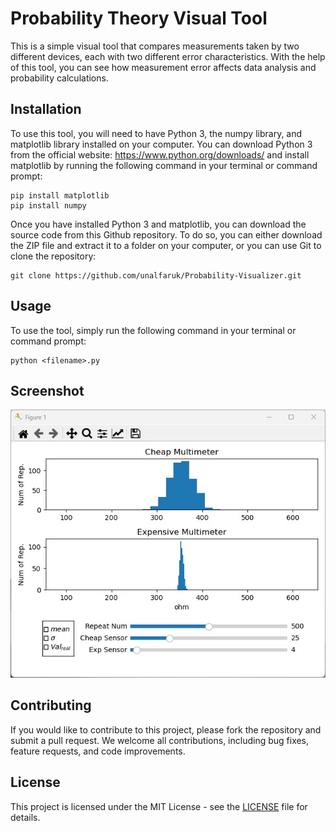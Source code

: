 # Probability Theory Visual Tool

This is a simple visual tool that compares measurements taken by two different devices, each with two different error characteristics. With the help of this tool, you can see how measurement error affects data analysis and probability calculations.

## Installation

To use this tool, you will need to have Python 3, the numpy library, and matplotlib library installed on your computer. You can download Python 3 from the official website: https://www.python.org/downloads/ and install matplotlib by running the following command in your terminal or command prompt:
```
pip install matplotlib
pip install numpy
```
Once you have installed Python 3 and matplotlib, you can download the source code from this Github repository. To do so, you can either download the ZIP file and extract it to a folder on your computer, or you can use Git to clone the repository:
```
git clone https://github.com/unalfaruk/Probability-Visualizer.git
```
## Usage

To use the tool, simply run the following command in your terminal or command prompt:

```
python <filename>.py
```

## Screenshot

![Screenshot of the Probability Theory Visual Tool](screenshot.jpg)

## Contributing

If you would like to contribute to this project, please fork the repository and submit a pull request. We welcome all contributions, including bug fixes, feature requests, and code improvements.

## License

This project is licensed under the MIT License - see the [LICENSE](LICENSE) file for details.
